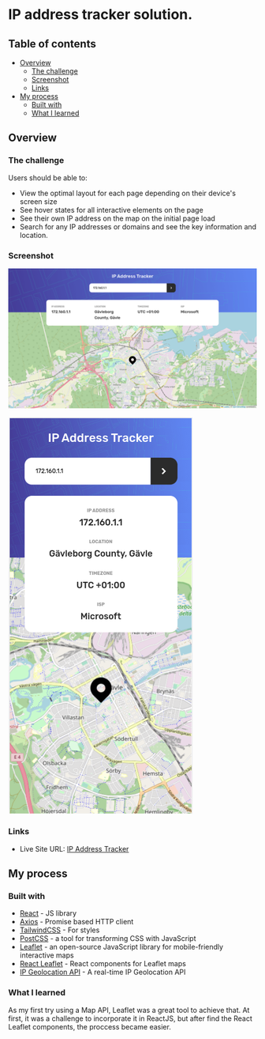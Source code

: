 # IP address tracker solution. 

## Table of contents

- [Overview](#overview)
  - [The challenge](#the-challenge)
  - [Screenshot](#screenshot)
  - [Links](#links)
- [My process](#my-process)
  - [Built with](#built-with)
  - [What I learned](#what-i-learned)


## Overview

### The challenge

Users should be able to:

- View the optimal layout for each page depending on their device's screen size
- See hover states for all interactive elements on the page
- See their own IP address on the map on the initial page load
- Search for any IP addresses or domains and see the key information and location.

### Screenshot

![Desktop Version](./public/screenshotDesktop.png)

![Mobile Version](./public/screenshotMobile.png)

### Links
- Live Site URL: [IP Address Tracker](https://ip-address-tracker-e2ks.onrender.com)

## My process

### Built with

- [React](https://reactjs.org/) - JS library
- [Axios](https://axios-http.com/) - Promise based HTTP client
- [TailwindCSS](https://tailwindcss.com/) - For styles
- [PostCSS](https://postcss.org/) - a tool for transforming CSS with JavaScript
- [Leaflet](https://leafletjs.com/) - an open-source JavaScript library for mobile-friendly interactive maps
- [React Leaflet](https://react-leaflet.js.org/) - React components for Leaflet maps
- [IP Geolocation API](https://geo.ipify.org/) - A real-time IP Geolocation API

### What I learned

As my first try using a Map API, Leaflet was a great tool to achieve that. At first, it was a challenge to incorporate it in ReactJS, but after find the React Leaflet components, the proccess became easier.
